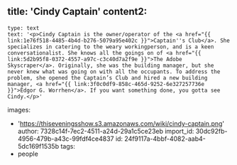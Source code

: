 title: 'Cindy Captain'
content2:
  -
    type: text
    text: '<p>Cindy Captain is the owner/operator of the <a href="{{ link:1e76f518-4485-4b4d-b276-5079a95e402c }}">Captain''s Club</a>. She specializes in catering to the weary workingperson, and is a keen conversationalist. She knows all the goings on of <a href="{{ link:5d2b95f8-0372-4557-a97c-c3c40d7a2f9e }}">The Adobe Skyscraper</a>. Originally, she was the building manager, but she never knew what was going on with all the occupants. To address the problem, she opened the Captain’s Club and hired a new building manager, <a href="{{ link:3f0c0df9-858c-465d-9252-6e327257736e }}">Edgor G. Worrhen</a>. If you want something done, you gotta see Cindy.</p>'
images:
  - 'https://thiseveningsshow.s3.amazonaws.com/wiki/cindy-captain.png'
author: 7328c14f-7ec2-4511-a24d-29a1c5ce23eb
import_id: 30dc92fb-4956-479b-a43c-99fdf4ce4837
id: 24f9117a-4bbf-4082-aab4-5dc169f1535b
tags:
  - people
